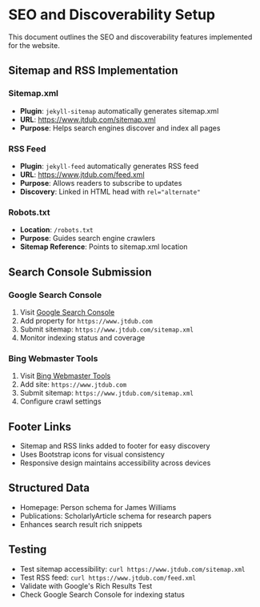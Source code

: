 # SEO and Discoverability Setup

This document outlines the SEO and discoverability features implemented for the website.

## Sitemap and RSS Implementation

### Sitemap.xml
- **Plugin**: `jekyll-sitemap` automatically generates sitemap.xml
- **URL**: https://www.jtdub.com/sitemap.xml
- **Purpose**: Helps search engines discover and index all pages

### RSS Feed
- **Plugin**: `jekyll-feed` automatically generates RSS feed
- **URL**: https://www.jtdub.com/feed.xml
- **Purpose**: Allows readers to subscribe to updates
- **Discovery**: Linked in HTML head with `rel="alternate"`

### Robots.txt
- **Location**: `/robots.txt`
- **Purpose**: Guides search engine crawlers
- **Sitemap Reference**: Points to sitemap.xml location

## Search Console Submission

### Google Search Console
1. Visit [Google Search Console](https://search.google.com/search-console)
2. Add property for `https://www.jtdub.com`
3. Submit sitemap: `https://www.jtdub.com/sitemap.xml`
4. Monitor indexing status and coverage

### Bing Webmaster Tools
1. Visit [Bing Webmaster Tools](https://www.bing.com/webmasters)
2. Add site: `https://www.jtdub.com`
3. Submit sitemap: `https://www.jtdub.com/sitemap.xml`
4. Configure crawl settings

## Footer Links
- Sitemap and RSS links added to footer for easy discovery
- Uses Bootstrap icons for visual consistency
- Responsive design maintains accessibility across devices

## Structured Data
- Homepage: Person schema for James Williams
- Publications: ScholarlyArticle schema for research papers
- Enhances search result rich snippets

## Testing
- Test sitemap accessibility: `curl https://www.jtdub.com/sitemap.xml`
- Test RSS feed: `curl https://www.jtdub.com/feed.xml`
- Validate with Google's Rich Results Test
- Check Google Search Console for indexing status
